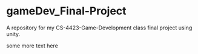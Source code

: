# gameDev_Final-Project
A repository for my CS-4423-Game-Development class final project using unity.


some more text here
